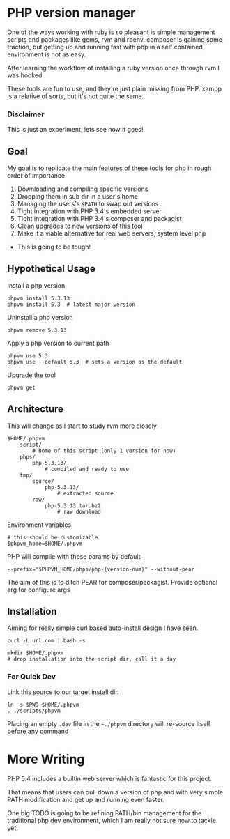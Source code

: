 PHP version manager
===================

One of the ways working with ruby is so pleasant is simple management scripts
and packages like gems, rvm and rbenv. composer is gaining some traction, but
getting up and running fast with php in a self contained environment is not as easy.

After learning the workflow of installing a ruby version once through rvm I was hooked.

These tools are fun to use, and they're just plain missing from PHP.
xampp is a relative of sorts, but it's not quite the same.

### Disclaimer

This is just an experiment, lets see how it goes!

Goal
----

My goal is to replicate the main features of these tools for php in rough order of importance

1. Downloading and compiling specific versions
2. Dropping them in sub dir in a user's home
3. Managing the users's ``$PATH`` to swap out versions
4. Tight integration with PHP 3.4's embedded server
5. Tight integration with PHP 3.4's composer and packagist
6. Clean upgrades to new versions of this tool
4. Make it a viable alternative for real web servers, system level php
  - This is going to be tough!

Hypothetical Usage
------------------

Install a php version

    phpvm install 5.3.13
    phpvm install 5.3  # latest major version

Uninstall a php version

    phpvm remove 5.3.13

Apply a php version to current path

    phpvm use 5.3
    phpvm use --default 5.3  # sets a version as the default

Upgrade the tool

    phpvm get


Architecture
------------

This will change as I start to study rvm more closely

    $HOME/.phpvm
        script/
            # home of this script (only 1 version for now)
        phps/
            php-5.3.13/
                # compiled and ready to use
        tmp/
            source/
                php-5.3.13/
                    # extracted source
            raw/
                php-5.3.13.tar.bz2
                    # raw download

Environment variables

    # this should be customizable
    $phpvm_home=$HOME/.phpvm

PHP will compile with these params by default

    --prefix="$PHPVM_HOME/phps/php-{version-num}" --without-pear

The aim of this is to ditch PEAR for composer/packagist. Provide optional arg for configure args

Installation
-----------

Aiming for really simple curl based auto-install design I have seen.

    curl -L url.com | bash -s

    mkdir $HOME/.phpvm
    # drop installation into the script dir, call it a day

### For Quick Dev

Link this source to our target install dir.

    ln -s $PWD $HOME/.phpvm
    . ./scripts/phpvm

Placing an empty ``.dev`` file in the ``~./phpvm`` directory will re-source itself before any command

More Writing
============

PHP 5.4 includes a builtin web server which is fantastic for this project.

That means that users can pull down a version of php and with very simple PATH modification and get up and running even faster.

One big TODO is going to be refining PATH/bin management for the traditional php dev environment, which I am really not sure how to tackle yet.
